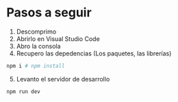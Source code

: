 # Pasos a seguir

1. Descomprimo
2. Abrirlo en Visual Studio Code
3. Abro la consola
4. Recupero las depedencias (Los paquetes, las librerías)

```sh
npm i # npm install
```

5. Levanto el servidor de desarrollo

```sh
npm run dev
```  

<script src="">

      const btn = document.querySelector("button")

      btn.addEventListener('submit', function(e) {

        e.preventDefault()

        

        const valorBuscado = inputBusqueda.value

        getPeliculas(valorBuscado)

      })

      const getPeliculas = (valorBuscado) => {

        const urlBuscado = `http://url.com/?query=${valorBuscado}&client_id=${}`

        try {

          const respuesta = fetch(urlBuscado)

        } catch (error) {

          

        }

      }

    </script>